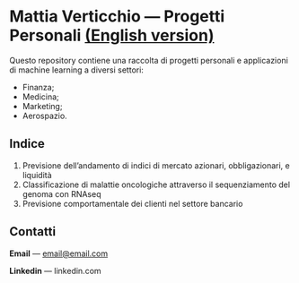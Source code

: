 # Mattia Verticchio — Progetti Personali [(English version)](https://github.com/MattiaVerticchio)

Questo repository contiene una raccolta di progetti personali e applicazioni di machine learning a diversi settori:
- Finanza;
- Medicina;
- Marketing;
- Aerospazio.

## Indice
1. Previsione dell’andamento di indici di mercato azionari, obbligazionari, e liquidità
1. Classificazione di malattie oncologiche attraverso il sequenziamento del genoma con RNAseq
1. Previsione comportamentale dei clienti nel settore bancario

## Contatti
**Email** — email@email.com

**Linkedin** — linkedin.com
